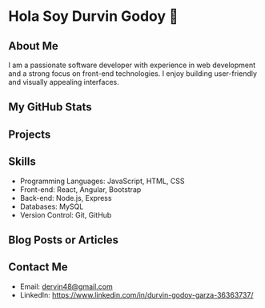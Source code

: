 # Hola Soy Durvin Godoy  👋

## About Me

I am a passionate software developer with experience in web development and a strong focus on front-end technologies. I enjoy building user-friendly and visually appealing interfaces. 

## My GitHub Stats



## Projects



## Skills

- Programming Languages: JavaScript, HTML, CSS
- Front-end: React, Angular, Bootstrap
- Back-end: Node.js, Express
- Databases: MySQL
- Version Control: Git, GitHub

## Blog Posts or Articles


## Contact Me

- Email: dervin48@gmail.com
- LinkedIn: https://www.linkedin.com/in/durvin-godoy-garza-36363737/

